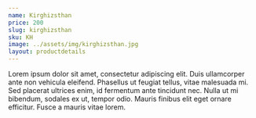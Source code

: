 ```yaml
---
name: Kirghizsthan
price: 200
slug: kirghizsthan
sku: KH
image: ../assets/img/kirghizsthan.jpg
layout: productdetails
---
```

Lorem ipsum dolor sit amet, consectetur adipiscing elit. Duis ullamcorper ante non vehicula eleifend.
Phasellus ut feugiat tellus, vitae malesuada mi. Sed placerat ultrices enim, id fermentum ante tincidunt nec.
Nulla ut mi bibendum, sodales ex ut, tempor odio. Mauris finibus elit eget ornare efficitur. Fusce a mauris vitae lorem.
